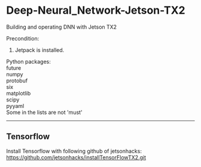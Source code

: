 # Deep-Neural_Network-Jetson-TX2
Building and operating DNN with Jetson TX2

Precondition:
  1. Jetpack is installed.

Python packages: <br>
  future <br>
  numpy <br>
  protobuf <br>
  six <br>
  matplotlib <br>
  scipy <br>
  pyyaml <br>
Some in the lists are not 'must'

* * *
## Tensorflow
Install Tensorflow with following github of jetsonhacks:
  https://github.com/jetsonhacks/installTensorFlowTX2.git
